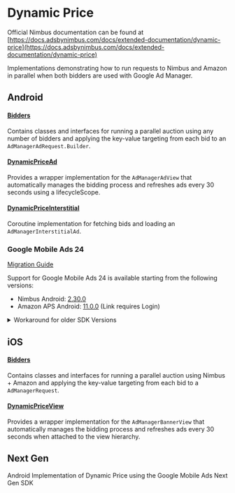 # Dynamic Price

Official Nimbus documentation can be found at [https://docs.adsbynimbus.com/docs/extended-documentation/dynamic-price](https://docs.adsbynimbus.com/docs/extended-documentation/dynamic-price)

Implementations demonstrating how to run requests to Nimbus and Amazon in parallel when both
bidders are used with Google Ad Manager.

## Android

#### [Bidders](android/src/androidMain/kotlin/Bidders.kt)

Contains classes and interfaces for running a parallel auction using any number of bidders and
applying the key-value targeting from each bid to an `AdManagerAdRequest.Builder`.

#### [DynamicPriceAd](android/src/androidMain/kotlin/DynamicPriceAd.kt)

Provides a wrapper implementation for the `AdManagerAdView` that automatically manages the bidding
process and refreshes ads every 30 seconds using a lifecycleScope.

#### [DynamicPriceInterstitial](android/src/androidMain/kotlin/DynamicPriceInterstitial.kt)

Coroutine implementation for fetching bids and loading an `AdManagerInterstitialAd`.

### Google Mobile Ads 24

[Migration Guide](https://developers.google.com/ad-manager/mobile-ads-sdk/android/migration#migrate-to-v24)

Support for Google Mobile Ads 24 is available starting from the following versions:

- Nimbus Android: [2.30.0](https://docs.adsbynimbus.com/docs/sdk/android/changelog#id-2.30.0-5-13-25)
- Amazon APS Android: [11.0.0](https://ams.amazon.com/webpublisher/uam/docs/aps-mobile/android/release-notes) (Link requires Login)

<details>
<summary>Workaround for older SDK Versions</summary>
<br/>
Previous versions of the Nimbus and Amazon SDKs will crash at runtime when used with version 24 or
higher due to the `addCustomTargeting` method moving from the `AdManagerAdRequest.Builder` to the
super class `AbstractAdRequestBuilder<*>`.

###### Nimbus - Requires 2.28.0 or higher
Replace calls to `applyDynamicPrice` with it's method body
```kotlin
when (response) {
    is NimbusResponse -> response.run {
        dynamicPriceAdCache.put(auctionId, this)
        targetingMap(linearPriceMapping).forEach {
            request.addCustomTargeting(it.key, it.value)
        }
    }
}
```

###### Amazon
Replace calls to `DTBAdUtil.INSTANCE.loadDTBParams` with it's method body
```kotlin
/** Implementation of a private helper method used by loadDTBParams to retrieve kv pairs */
inline val DTBAdResponse.adManagerParams: Map<String, List<String>>
    get() = when (dtbAds.first().dtbAdType) {
        AdType.VIDEO -> defaultVideoAdsRequestCustomParams.mapValues { listOf(it.value) }
        else -> defaultDisplayAdsRequestCustomParams
    }

when (response) {
    is DTBAdResponse if response.adCount > 0 -> response.adManagerParams.forEach {
        request.addCustomTargeting(it.key, it.value)
    }
}
```
</details>

## iOS

#### [Bidders](ios/Sources/Bidders.swift)

Contains classes and interfaces for running a parallel auction using Nimbus + Amazon and
applying the key-value targeting from each bid to a `AdManagerRequest`.

#### [DynamicPriceView](ios/Sources/DynamicPriceView.swift)

Provides a wrapper implementation for the `AdManagerBannerView` that automatically manages the bidding
process and refreshes ads every 30 seconds when attached to the view hierarchy.

## Next Gen

Android Implementation of Dynamic Price using the Google Mobile Ads Next Gen SDK
